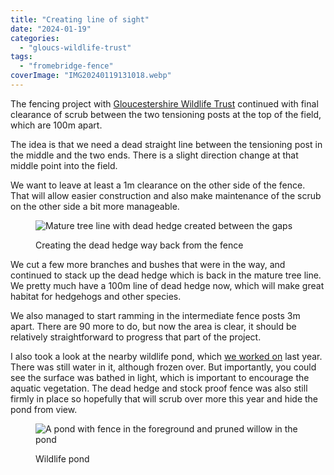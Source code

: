 ```yaml
---
title: "Creating line of sight"
date: "2024-01-19"
categories: 
  - "gloucs-wildlife-trust"
tags: 
  - "fromebridge-fence"
coverImage: "IMG20240119131018.webp"
---
```


The fencing project with [Gloucestershire Wildlife Trust](https://www.gloucestershirewildlifetrust.co.uk/volunteer) continued with final clearance of scrub between the two tensioning posts at the top of the field, which are 100m apart.

The idea is that we need a dead straight line between the tensioning post in the middle and the two ends. There is a slight direction change at that middle point into the field.

We want to leave at least a 1m clearance on the other side of the fence. That will allow easier construction and also make maintenance of the scrub on the other side a bit more manageable.

<figure>

![Mature tree line with dead hedge created between the gaps](images/IMG20240119110025-1024x770.webp)

<figcaption>

Creating the dead hedge way back from the fence

</figcaption>

</figure>

We cut a few more branches and bushes that were in the way, and continued to stack up the dead hedge which is back in the mature tree line. We pretty much have a 100m line of dead hedge now, which will make great habitat for hedgehogs and other species.

We also managed to start ramming in the intermediate fence posts 3m apart. There are 90 more to do, but now the area is clear, it should be relatively straightforward to progress that part of the project.

I also took a look at the nearby wildlife pond, which [we worked on](https://diary.uncountable.uk/2023/11/creating-pond-life/) last year. There was still water in it, although frozen over. But importantly, you could see the surface was bathed in light, which is important to encourage the aquatic vegetation. The dead hedge and stock proof fence was also still firmly in place so hopefully that will scrub over more this year and hide the pond from view.

<figure>

![A pond with fence in the foreground and pruned willow in the pond](images/IMG20240119130510-1024x768.webp)

<figcaption>

Wildlife pond

</figcaption>

</figure>
